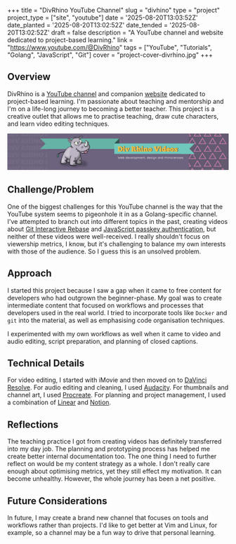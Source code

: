 +++
title = "DivRhino YouTube Channel"
slug = "divhino"
type = "project"
project_type = ["site", "youtube"]
date = '2025-08-20T13:03:52Z'
date_planted = '2025-08-20T13:02:52Z'
date_tended = '2025-08-20T13:02:52Z'
draft = false
description = "A YouTube channel and website dedicated to project-based learning."
link = "https://www.youtube.com/@DivRhino"
tags = ["YouTube", "Tutorials", "Golang", "JavaScript", "Git"]
cover = "project-cover-divrhino.jpg"
+++

## Overview
DivRhino is a [YouTube channel](https://www.youtube.com/@DivRhino) and companion [website](https://divrhino.com) dedicated to project-based learning. I'm passionate about teaching and mentorship and I'm on a life-long journey to becoming a better teacher. This project is a creative outlet that allows me to practise teaching, draw cute characters, and learn video editing techniques.

![](media/youtube-banner.jpg "DivRhino YouTube channel banner")

## Challenge/Problem
One of the biggest challenges for this YouTube channel is the way that the YouTube system seems to pigeonhole it in as a Golang-specific channel. I've attempted to branch out into different topics in the past, creating videos about [Git Interactive Rebase](https://www.youtube.com/watch?v=9QsFj4_1UAw) and [JavaScript passkey authentication](https://www.youtube.com/watch?v=1R68BRM5dyA), but neither of these videos were well-received. I really shouldn't focus on viewership metrics, I know, but it's challenging to balance my own interests with those of the audience. So I guess this is an unsolved problem.

## Approach
I started this project because I saw a gap when it came to free content for developers who had outgrown the beginner-phase. My goal was to create intermediate content that focused on workflows and processes that developers used in the real world. I tried to incorporate tools like `Docker` and `git` into the material, as well as emphasising code organisation techniques.

I experimented with my own workflows as well when it came to video and audio editing, script preparation, and planning of closed captions.

## Technical Details
For video editing, I started with iMovie and then moved on to [DaVinci Resolve](https://www.blackmagicdesign.com/products/davinciresolve). For audio editing and cleaning, I used [Audacity](https://www.audacityteam.org). For thumbnails and channel art, I used [Procreate](https://procreate.com/procreate). For planning and project management, I used a combination of [Linear](https://linear.app) and [Notion](https://www.notion.com/desktop).

## Reflections
The teaching practice I got from creating videos has definitely transferred into my day job. The planning and prototyping process has helped me create better internal documentation too. The one thing I need to further reflect on would be my content strategy as a whole. I don't really care enough about optimising metrics, yet they still effect my motivation. It can become unhealthy. However, the whole journey has been a net positive.


## Future Considerations
In future, I may create a brand new channel that focuses on tools and workflows rather than projects. I'd like to get better at Vim and Linux, for example, so a channel may be a fun way to drive that personal learning.
